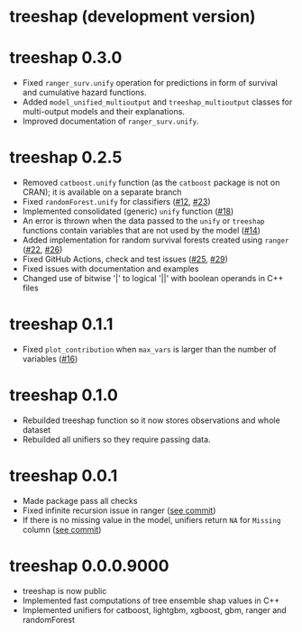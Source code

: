 # treeshap (development version)

# treeshap 0.3.0
* Fixed `ranger_surv.unify` operation for predictions in form of survival and cumulative hazard functions. 
* Added `model_unified_multioutput` and `treeshap_multioutput` classes for multi-output models and their explanations.
* Improved documentation of `ranger_surv.unify`.

# treeshap 0.2.5
* Removed `catboost.unify` function (as the `catboost` package is not on CRAN); it is available on a separate branch
* Fixed `randomForest.unify` for classifiers ([#12](https://github.com/ModelOriented/treeshap/issues/12), [#23](https://github.com/ModelOriented/treeshap/issues/23))
* Implemented consolidated (generic) `unify` function ([#18](https://github.com/ModelOriented/treeshap/issues/18))
* An error is thrown when the data passed to the `unify` or `treeshap` functions contain variables that are not used by the model ([#14](https://github.com/ModelOriented/treeshap/issues/14))
* Added implementation for random survival forests created using `ranger` ([#22](https://github.com/ModelOriented/treeshap/pull/22), [#26](https://github.com/ModelOriented/treeshap/pull/26))
* Fixed GitHub Actions, check and test issues ([#25](https://github.com/ModelOriented/treeshap/pull/25), [#29](https://github.com/ModelOriented/treeshap/pull/29)) 
* Fixed issues with documentation and examples
* Changed use of bitwise '|' to logical '||' with boolean operands in C++ files

# treeshap 0.1.1
* Fixed `plot_contribution` when `max_vars` is larger than the number of variables ([#16](https://github.com/ModelOriented/treeshap/issues/16))

# treeshap 0.1.0
* Rebuilded treeshap function so it now stores observations and whole dataset
* Rebuilded all unifiers so they require passing data.

# treeshap 0.0.1
* Made package pass all checks
* Fixed infinite recursion issue in ranger  ([see commit](https://github.com/ModelOriented/treeshap/commit/eff70d8095932128151fb4c015fd61b89635aa9e))
* If there is no missing value in the model, unifiers return `NA` for `Missing` column ([see commit](https://github.com/ModelOriented/treeshap/commit/eff70d8095932128151fb4c015fd61b89635aa9e))

# treeshap 0.0.0.9000
* treeshap is now public
* Implemented fast computations of tree ensemble shap values in C++
* Implemented unifiers for catboost, lightgbm, xgboost, gbm, ranger and randomForest




